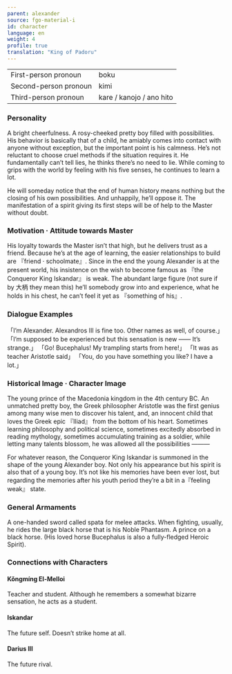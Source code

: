 ```yaml
---
parent: alexander
source: fgo-material-i
id: character
language: en
weight: 4
profile: true
translation: "King of Padoru"
---
```


<table>
  <tr><td>First-person pronoun</td><td>boku</td></tr>
  <tr><td>Second-person pronoun</td><td>kimi</td></tr>
  <tr><td>Third-person pronoun</td><td>kare / kanojo / ano hito</td></tr>
</table>

### Personality

A bright cheerfulness. A rosy-cheeked pretty boy filled with possibilities.
His behavior is basically that of a child, he amiably comes into contact with anyone without exception, but the important point is his calmness. He’s not reluctant to choose cruel methods if the situation requires it.
He fundamentally can’t tell lies, he thinks there’s no need to lie.
While coming to grips with the world by feeling with his five senses, he continues to learn a lot.

He will someday notice that the end of human history means nothing but the closing of his own possibilities. And unhappily, he’ll oppose it.
The manifestation of a spirit giving its first steps will be of help to the Master without doubt.

### Motivation · Attitude towards Master

His loyalty towards the Master isn’t that high, but he delivers trust as a friend.
Because he’s at the age of learning, the easier relationships to build are 『friend · schoolmate』.
Since in the end the young Alexander is at the present world, his insistence on the wish to become famous as 『the Conqueror King Iskandar』 is weak. The abundant large figure (not sure if by 大柄 they mean this) he’ll somebody grow into and experience, what he holds in his chest, he can’t feel it yet as 『something of his』.

### Dialogue Examples

「I’m Alexander. Alexandros III is fine too. Other names as well, of course.」
「I’m supposed to be experienced but this sensation is new ―― It’s strange.」
「Go! Bucephalus! My trampling starts from here!」
「It was as teacher Aristotle said」
「You, do you have something you like? I have a lot.」

### Historical Image · Character Image

The young prince of the Macedonia kingdom in the 4th century BC.
An unmatched pretty boy, the Greek philosopher Aristotle was the first genius among many wise men to discover his talent, and, an innocent child that loves the Greek epic 『Iliad』 from the bottom of his heart.
Sometimes learning philosophy and political science, sometimes excitedly absorbed in reading mythology, sometimes accumulating training as a soldier, while letting many talents blossom, he was allowed all the possibilities ―――

For whatever reason, the Conqueror King Iskandar is summoned in the shape of the young Alexander boy.
Not only his appearance but his spirit is also that of a young boy. It’s not like his memories have been ever lost, but regarding the memories after his youth period they’re a bit in a『feeling weak』 state.

### General Armaments

A one-handed sword called spata for melee attacks.
When fighting, usually, he rides the large black horse that is his Noble Phantasm. A prince on a black horse.
(His loved horse Bucephalus is also a fully-fledged Heroic Spirit).

### Connections with Characters

#### Kǒngmíng El-Melloi

Teacher and student. Although he remembers a somewhat bizarre sensation, he acts as a student.

#### Iskandar

The future self. Doesn’t strike home at all.

#### Darius III

The future rival.
